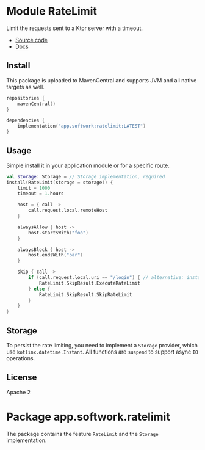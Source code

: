 # Module RateLimit

Limit the requests sent to a Ktor server with a timeout.

- [Source code](https://github.com/hfhbd/RateLimit)
- [Docs](https://ratelimit.softwork.app)

## Install

This package is uploaded to MavenCentral and supports JVM and all native targets as well.

````kotlin
repositories {
    mavenCentral()
}

dependencies {
    implementation("app.softwork:ratelimit:LATEST")
}
````

## Usage

Simple install it in your application module or for a specific route.

```kotlin
val storage: Storage = // Storage implementation, required
install(RateLimit(storage = storage)) {
    limit = 1000
    timeout = 1.hours

    host = { call ->
        call.request.local.remoteHost
    }

    alwaysAllow { host ->
        host.startsWith("foo")
    }

    alwaysBlock { host ->
        host.endsWith("bar")
    }

    skip { call ->
        if (call.request.local.uri == "/login") { // alternative: install at this route only
            RateLimit.SkipResult.ExecuteRateLimit
        } else {
            RateLimit.SkipResult.SkipRateLimit
        }
    }
}
```

## Storage

To persist the rate limiting, you need to implement a `Storage` provider, which use `kotlinx.datetime.Instant`. All
functions are `suspend` to support async `IO` operations.

## License

Apache 2

# Package app.softwork.ratelimit

The package contains the feature `RateLimit` and the `Storage` implementation.
